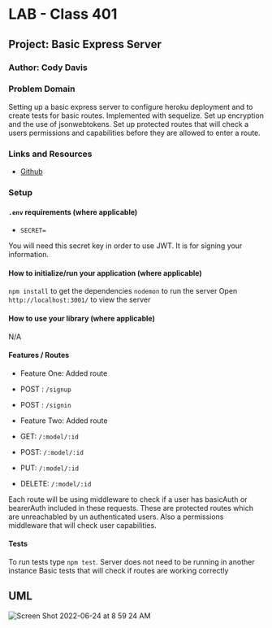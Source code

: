 # LAB - Class 401

## Project: Basic Express Server

### Author: Cody Davis

### Problem Domain
Setting up a basic express server to configure heroku deployment and to create tests for basic routes. Implemented with sequelize. Set up encryption and the use of jsonwebtokens. Set up protected routes that will check a users permissions and capabilities before they are allowed to enter a route.

### Links and Resources
- [Github](https://github.com/Cozhee/auth-api/pulls)

### Setup

#### `.env` requirements (where applicable)
- `SECRET=`

You will need this secret key in order to use JWT. It is for signing your information.

#### How to initialize/run your application (where applicable)
`npm install` to get the dependencies
`nodemon` to run the server
Open `http://localhost:3001/` to view the server

#### How to use your library (where applicable)
N/A

#### Features / Routes
- Feature One: Added route
- POST : `/signup`
- POST : `/signin`

- Feature Two: Added route
- GET: `/:model/:id`
- POST: `/:model/:id`
- PUT: `/:model/:id`
- DELETE: `/:model/:id`

Each route will be using middleware to check if a user has basicAuth or bearerAuth included in these requests. These are protected routes which are unreachabled by un authenticated users. Also a permissions middleware that will check user capabilities.


#### Tests
To run tests type `npm test`. Server does not need to be running in another instance
Basic tests that will check if routes are working correctly

## UML
![Screen Shot 2022-06-24 at 8 59 24 AM](https://user-images.githubusercontent.com/55909913/175573250-d0e435e7-fea6-496e-b5a6-2ba5189b241f.png)

